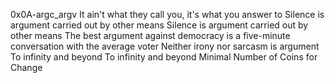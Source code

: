 0x0A-argc_argv
It ain't what they call you, it's what you answer to
Silence is argument carried out by other means
Silence is argument carried out by other means
The best argument against democracy is a five-minute conversation with the average voter
Neither irony nor sarcasm is argument
To infinity and beyond
To infinity and beyond
Minimal Number of Coins for Change

